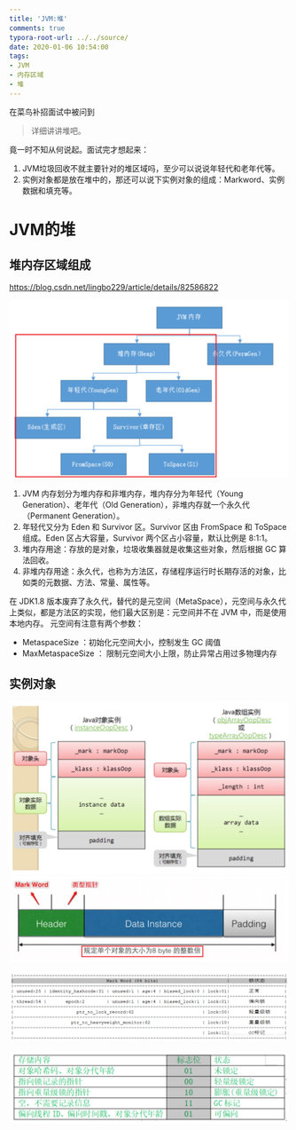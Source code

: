 ```yaml
---
title: 'JVM:堆'
comments: true
typora-root-url: ../../source/
date: 2020-01-06 10:54:00
tags:
- JVM
- 内存区域
- 堆
---
```


在菜鸟补招面试中被问到

> 详细讲讲堆吧。

竟一时不知从何说起。面试完才想起来：

1. JVM垃圾回收不就主要针对的堆区域吗，至少可以说说年轻代和老年代等。
2. 实例对象都是放在堆中的，那还可以说下实例对象的组成：Markword、实例数据和填充等。

<!--more-->

# JVM的堆

## 堆内存区域组成

https://blog.csdn.net/lingbo229/article/details/82586822

<img src="/imgs/image-20200106112021513.png" alt="image-20200106112021513" style="zoom:50%;" />

1. JVM 内存划分为堆内存和非堆内存，堆内存分为年轻代（Young Generation）、老年代（Old Generation），非堆内存就一个永久代（Permanent Generation）。
2. 年轻代又分为 Eden 和 Survivor 区。Survivor 区由 FromSpace 和 ToSpace 组成。Eden 区占大容量，Survivor 两个区占小容量，默认比例是 8:1:1。
3. 堆内存用途：存放的是对象，垃圾收集器就是收集这些对象，然后根据 GC 算法回收。
4. 非堆内存用途：永久代，也称为方法区，存储程序运行时长期存活的对象，比如类的元数据、方法、常量、属性等。

在 JDK1.8 版本废弃了永久代，替代的是元空间（MetaSpace），元空间与永久代上类似，都是方法区的实现，他们最大区别是：元空间并不在 JVM 中，而是使用本地内存。
元空间有注意有两个参数：

- MetaspaceSize ：初始化元空间大小，控制发生 GC 阈值
- MaxMetaspaceSize ： 限制元空间大小上限，防止异常占用过多物理内存

## 实例对象

<img src="/imgs/image-20200106112332962.png" alt="image-20200106112332962" style="zoom:50%;" />

<img src="/imgs/image-20200106112402329.png" alt="image-20200106112402329" style="zoom:50%;" />

![image-20200106112633048](/imgs/image-20200106112633048.png)



​	<img src="/imgs/image-20200106112649242.png" alt="image-20200106112649242" style="zoom:50%;" />